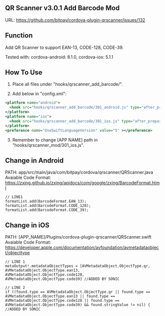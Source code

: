 
## QR Scanner v3.0.1 Add Barcode Mod
URL: https://github.com/bitpay/cordova-plugin-qrscanner/issues/132


## Function
Add QR Scanner to support EAN-13, CODE-128, CODE-39.

Tested with: cordova-android: 8.1.0, cordova-ios: 5.1.1


## How To Use
1) Place all files under "hooks/qrscanner_add_barcode/".

2) Add below in "config.xml":
```xml
<platform name="android">
  <hook src="hooks/qrscanner_add_barcode/301_android.js" type="after_prepare" ></hook>
</platform>
<platform name="ios">
  <hook src="hooks/qrscanner_add_barcode/301_ios.js" type="after_prepare" ></hook>
</platform>
<preference name="UseSwiftLanguageVersion" value="5" ></preference>
```

3) Remember to change [APP NAME] path in "hooks/qrscanner_mod/301_ios.js".


## Change in Android
PATH: ⁨app/⁨src/⁨main/⁨java/⁨com/⁨bitpay/⁨cordova/⁨qrscanner⁩/QRScanner.java
Avaiable Code Format: https://zxing.github.io/zxing/apidocs/com/google/zxing/BarcodeFormat.html
```
// LINE1
formatList.add(BarcodeFormat.EAN_13);
formatList.add(BarcodeFormat.CODE_128);
formatList.add(BarcodeFormat.CODE_39);
```

## Change in iOS
PATH: [APP_NAME]/⁨Plugins/⁨cordova-plugin-qrscanner/QRScanner.swift
Avaiable Code Format: https://developer.apple.com/documentation/avfoundation/avmetadataobject/objecttype

```
// LINE 1
metaOutput!.metadataObjectTypes = [AVMetadataObject.ObjectType.qr, AVMetadataObject.ObjectType.ean13, AVMetadataObject.ObjectType.code128, AVMetadataObject.ObjectType.code39] //ADDED BY SONIC
```
```
// LINE 2
if ((found.type == AVMetadataObject.ObjectType.qr || found.type == AVMetadataObject.ObjectType.ean13 || found.type == AVMetadataObject.ObjectType.code128 || found.type == AVMetadataObject.ObjectType.code39) && found.stringValue != nil) { //ADDED BY SONIC
```
